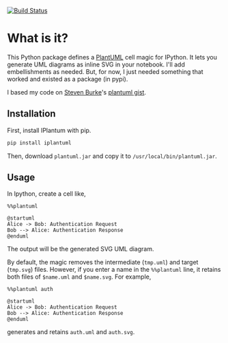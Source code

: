 [![Build Status](https://travis-ci.org/jbn/IPlantUML.svg?branch=master)](https://travis-ci.org/jbn/IPlantUML)

# What is it?

This Python package defines a [PlantUML](http://plantuml.com/) cell magic for 
IPython. It lets you generate UML diagrams as inline SVG in your notebook. I'll 
add embellishments as needed. But, for now, I just needed something that worked 
and existed as a package (in pypi). 

I based my code on [Steven Burke](https://github.com/sberke)'s 
[plantuml gist](http://chickenbit.com/blog/2014/10/inline-plantuml-diagrams-in-ipython-notebook/). 

## Installation

First, install IPlantum with pip. 

```sh
pip install iplantuml
```

Then, download `plantuml.jar` and copy it to `/usr/local/bin/plantuml.jar`. 

## Usage

In Ipython, create a cell like,

```
%%plantuml 

@startuml
Alice -> Bob: Authentication Request
Bob --> Alice: Authentication Response
@enduml 
```

The output will be the generated SVG UML diagram.

By default, the magic removes the intermediate (`tmp.uml`) and target 
(`tmp.svg`) files. However, if you enter a name in the `%%plantuml` line, 
it retains both files of `$name.uml` and `$name.svg`. For example, 

```
%%plantuml auth

@startuml
Alice -> Bob: Authentication Request
Bob --> Alice: Authentication Response
@enduml 
```

generates and retains `auth.uml` and `auth.svg`.

